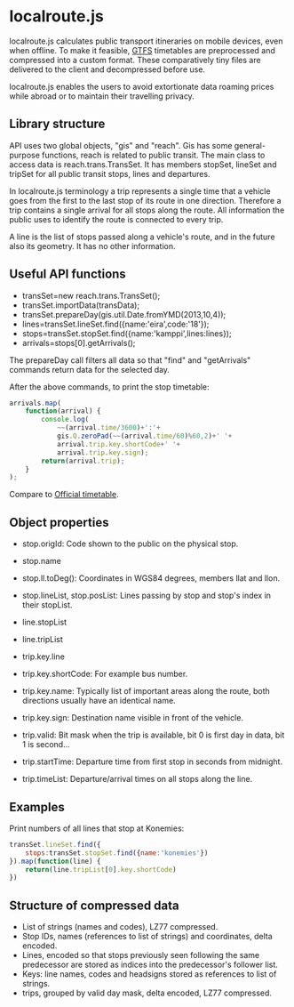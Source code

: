 # localroute.js

localroute.js calculates public transport itineraries on mobile devices,
even when offline. To make it feasible,
[GTFS](https://developers.google.com/transit/gtfs/) timetables are
preprocessed and compressed into a custom format. These comparatively tiny
files are delivered to the client and decompressed before use.

localroute.js enables the users to avoid extortionate data roaming prices
while abroad or to maintain their travelling privacy.

## Library structure

API uses two global objects, "gis" and "reach". Gis has some general-purpose
functions, reach is related to public transit. The main class to access data
is reach.trans.TransSet. It has members stopSet, lineSet and tripSet for all
public transit stops, lines and departures.

In localroute.js terminology a trip represents a single time that a vehicle goes
from the first to the last stop of its route in one direction. Therefore a
trip contains a single arrival for all stops along the route. All information
the public uses to identify the route is connected to every trip.

A line is the list of stops passed along a vehicle's route, and in the future
also its geometry. It has no other information.

## Useful API functions

* transSet=new reach.trans.TransSet();
* transSet.importData(transData);
* transSet.prepareDay(gis.util.Date.fromYMD(2013,10,4));
* lines=transSet.lineSet.find({name:'eira',code:'18'});
* stops=transSet.stopSet.find({name:'kamppi',lines:lines});
* arrivals=stops[0].getArrivals();

The prepareDay call filters all data so that "find" and "getArrivals" commands
return data for the selected day.

After the above commands, to print the stop timetable:
```js
arrivals.map(
	function(arrival) {
		console.log(
			~~(arrival.time/3600)+':'+
			gis.Q.zeroPad(~~(arrival.time/60)%60,2)+' '+
			arrival.trip.key.shortCode+' '+
			arrival.trip.key.sign);
		return(arrival.trip);
	}
);
```
Compare to [Official timetable](http://aikataulut.reittiopas.fi/pysakit/fi/1040112.html).

## Object properties

* stop.origId: Code shown to the public on the physical stop.
* stop.name
* stop.ll.toDeg(): Coordinates in WGS84 degrees, members llat and llon.
* stop.lineList, stop.posList: Lines passing by stop and stop's index in their stopList.

* line.stopList
* line.tripList

* trip.key.line
* trip.key.shortCode: For example bus number.
* trip.key.name: Typically list of important areas along the route, both directions usually have an identical name.
* trip.key.sign: Destination name visible in front of the vehicle.

* trip.valid: Bit mask when the trip is available, bit 0 is first day in data, bit 1 is second...
* trip.startTime: Departure time from first stop in seconds from midnight.
* trip.timeList: Departure/arrival times on all stops along the line.

## Examples

Print numbers of all lines that stop at Konemies:

```js
transSet.lineSet.find({
	stops:transSet.stopSet.find({name:'konemies'})
}).map(function(line) {
	return(line.tripList[0].key.shortCode)
})
```

## Structure of compressed data

* List of strings (names and codes), LZ77 compressed.
* Stop IDs, names (references to list of strings) and coordinates, delta encoded.
* Lines, encoded so that stops previously seen following the same predecessor are stored as indices into the predecessor's follower list.
* Keys: line names, codes and headsigns stored as references to list of strings.
* trips, grouped by valid day mask, delta encoded, LZ77 compressed.
